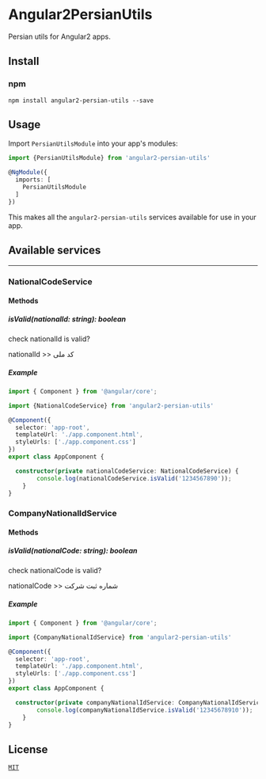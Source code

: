 # Angular2PersianUtils

Persian utils for Angular2 apps. 

## Install

### npm

```
npm install angular2-persian-utils --save
```

## Usage

Import `PersianUtilsModule` into your app's modules:

``` typescript
import {PersianUtilsModule} from 'angular2-persian-utils'

@NgModule({
  imports: [
    PersianUtilsModule
  ]
})
```

This makes all the `angular2-persian-utils` services available for use in your app.

## Available services
---------------

### NationalCodeService

#### Methods

##### isValid(nationalId: string): boolean

check nationalId is valid?

nationalId >> کد ملی

##### Example

```typescript
import { Component } from '@angular/core';

import {NationalCodeService} from 'angular2-persian-utils'

@Component({
  selector: 'app-root',
  templateUrl: './app.component.html',
  styleUrls: ['./app.component.css']
})
export class AppComponent {

  constructor(private nationalCodeService: NationalCodeService) {
        console.log(nationalCodeService.isValid('1234567890'));
    }
}
```

### CompanyNationalIdService

#### Methods

##### isValid(nationalCode: string): boolean

check nationalCode is valid?

nationalCode >> شماره ثبت شرکت

##### Example

```typescript
import { Component } from '@angular/core';

import {CompanyNationalIdService} from 'angular2-persian-utils'

@Component({
  selector: 'app-root',
  templateUrl: './app.component.html',
  styleUrls: ['./app.component.css']
})
export class AppComponent {

  constructor(private companyNationalIdService: CompanyNationalIdService) {
        console.log(companyNationalIdService.isValid('12345678910'));
    }
}
```

## License

[`MIT`](./LICENSE.md)